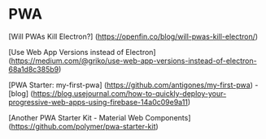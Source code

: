 # PWA

[Will PWAs Kill Electron?]
(https://openfin.co/blog/will-pwas-kill-electron/)

[Use Web App Versions instead of Electron]
(https://medium.com/@griko/use-web-app-versions-instead-of-electron-68a1d8c385b9)

[PWA Starter: my-first-pwa]
(https://github.com/antigones/my-first-pwa) - [blog]
(https://blog.usejournal.com/how-to-quickly-deploy-your-progressive-web-apps-using-firebase-14a0c09e9a11)  

[Another PWA Starter Kit - Material Web Components]
(https://github.com/polymer/pwa-starter-kit)
